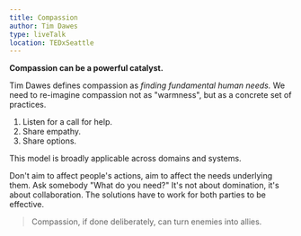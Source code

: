 ```yaml
---
title: Compassion
author: Tim Dawes
type: liveTalk
location: TEDxSeattle
---
```


**Compassion can be a powerful catalyst.**

Tim Dawes defines compassion as *finding fundamental human needs.* We need to re-imagine compassion
not as "warmness", but as a concrete set of practices.

1. Listen for a call for help.
2. Share empathy.
3. Share options.

This model is broadly applicable across domains and systems.

Don't aim to affect people's actions, aim to affect the needs underlying them. Ask somebody "What do
you need?" It's not about domination, it's about collaboration. The solutions have to work for both
parties to be effective.

> Compassion, if done deliberately, can turn enemies into allies.
